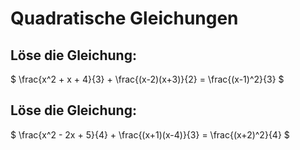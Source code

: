 # Quadratische Gleichungen

## Löse die Gleichung:

$
\frac{x^2 + x + 4}{3} + \frac{(x-2)(x+3)}{2} = \frac{(x-1)^2}{3}
$

## Löse die Gleichung:
$
\frac{x^2 - 2x + 5}{4} + \frac{(x+1)(x-4)}{3} = \frac{(x+2)^2}{4}
$
